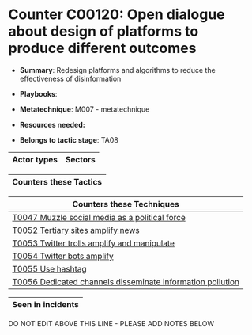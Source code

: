# Counter C00120: Open dialogue about design of platforms to produce different outcomes

* **Summary**: Redesign platforms and algorithms to reduce the effectiveness of disinformation

* **Playbooks**: 

* **Metatechnique**: M007 - metatechnique

* **Resources needed:** 

* **Belongs to tactic stage**: TA08


| Actor types | Sectors |
| ----------- | ------- |



| Counters these Tactics |
| ---------------------- |



| Counters these Techniques |
| ------------------------- |
| [T0047 Muzzle social media as a political force](../generated_pages/techniques/T0047.md) |
| [T0052 Tertiary sites amplify news](../generated_pages/techniques/T0052.md) |
| [T0053 Twitter trolls amplify and manipulate](../generated_pages/techniques/T0053.md) |
| [T0054 Twitter bots amplify](../generated_pages/techniques/T0054.md) |
| [T0055 Use hashtag](../generated_pages/techniques/T0055.md) |
| [T0056 Dedicated channels disseminate information pollution](../generated_pages/techniques/T0056.md) |



| Seen in incidents |
| ----------------- |


DO NOT EDIT ABOVE THIS LINE - PLEASE ADD NOTES BELOW